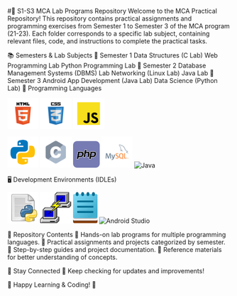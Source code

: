 #🎯 S1-S3 MCA Lab Programs Repository
Welcome to the MCA Practical Repository! This repository contains practical assignments and programming exercises from Semester 1 to Semester 3 of the MCA program (21-23). Each folder corresponds to a specific lab subject, containing relevant files, code, and instructions to complete the practical tasks.

📚 Semesters & Lab Subjects
📌 Semester 1
Data Structures (C Lab)
Web Programming Lab
Python Programming Lab
📌 Semester 2
Database Management Systems (DBMS) Lab
Networking (Linux Lab)
Java Lab
📌 Semester 3
Android App Development (Java Lab)
Data Science (Python Lab)
🚀 Programming Languages
<p align="left"> <img src="readme/html.png" width="70" height="70" alt="HTML"> <img src="readme/css.png" width="70" height="70" alt="CSS"> <img src="readme/javascript.png" width="70" height="70" alt="JavaScript"> </p> <p align="left"> <img src="readme/python.png" width="70" height="70" alt="Python"> <img src="readme/c.png" width="70" height="70" alt="C"> <img src="readme/php.png" width="60" height="60" alt="PHP"> <img src="readme/mysql.png" width="70" height="70" alt="MySQL"> <img src="readme/java.png" width="70" height="70" alt="Java"> </p>
🖥️ Development Environments (IDLEs)
<p align="left"> <img src="readme/python_idle.png" width="70" height="70" alt="Python IDLE"> <img src="readme/putty.png" width="70" height="70" alt="PuTTY"> <img src="readme/notepad.png" width="55" height="70" alt="Notepad"> <img src="readme/android_studio.png" width="70" height="70" alt="Android Studio"> </p>
📂 Repository Contents
🔹 Hands-on lab programs for multiple programming languages.
🔹 Practical assignments and projects categorized by semester.
🔹 Step-by-step guides and project documentation.
🔹 Reference materials for better understanding of concepts.

📢 Stay Connected
🚀 Keep checking for updates and improvements!

📌 Happy Learning & Coding! 🎯
